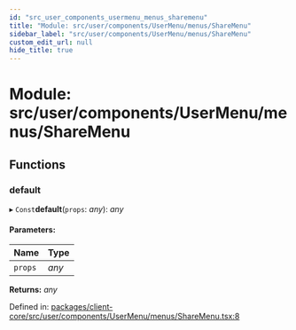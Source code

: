 ```yaml
---
id: "src_user_components_usermenu_menus_sharemenu"
title: "Module: src/user/components/UserMenu/menus/ShareMenu"
sidebar_label: "src/user/components/UserMenu/menus/ShareMenu"
custom_edit_url: null
hide_title: true
---
```


# Module: src/user/components/UserMenu/menus/ShareMenu

## Functions

### default

▸ `Const`**default**(`props`: *any*): *any*

#### Parameters:

Name | Type |
:------ | :------ |
`props` | *any* |

**Returns:** *any*

Defined in: [packages/client-core/src/user/components/UserMenu/menus/ShareMenu.tsx:8](https://github.com/xr3ngine/xr3ngine/blob/716a06460/packages/client-core/src/user/components/UserMenu/menus/ShareMenu.tsx#L8)
